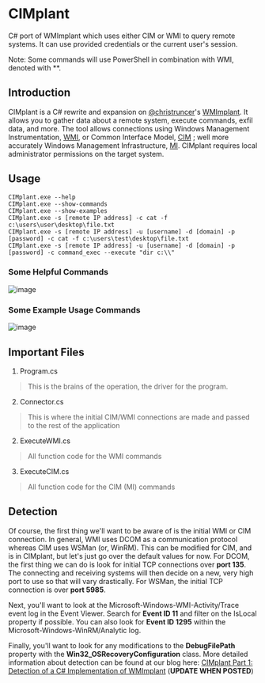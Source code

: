 # CIMplant

C# port of WMImplant which uses either CIM or WMI to query remote systems. It can use provided credentials or the current user's session.

Note: Some commands will use PowerShell in combination with WMI, denoted with **.

## Introduction

CIMplant is a C# rewrite and expansion on [@christruncer](https://twitter.com/christruncer)'s [WMImplant](https://github.com/FortyNorthSecurity/WMImplant). It allows you to gather data about a remote system, execute commands, exfil data, and more. The tool allows connections using Windows Management Instrumentation, [WMI](https://docs.microsoft.com/en-us/windows/win32/wmisdk/about-wmi), or Common Interface Model, [CIM](https://www.dmtf.org/standards/cim) ; well more accurately Windows Management Infrastructure, [MI](https://docs.microsoft.com/en-us/previous-versions/windows/desktop/wmi_v2/windows-management-infrastructure). CIMplant requires local administrator permissions on the target system.

## Usage

```
CIMplant.exe --help
CIMplant.exe --show-commands
CIMplant.exe --show-examples
CIMplant.exe -s [remote IP address] -c cat -f c:\users\user\desktop\file.txt
CIMplant.exe -s [remote IP address] -u [username] -d [domain] -p [password] -c cat -f c:\users\test\desktop\file.txt
CIMplant.exe -s [remote IP address] -u [username] -d [domain] -p [password] -c command_exec --execute "dir c:\\"
```
### Some Helpful Commands

![image](https://github.com/FortyNorthSecurity/CIMplant/raw/master/Extras/CIMplant-Help.gif)

### Some Example Usage Commands

![image](https://github.com/FortyNorthSecurity/CIMplant/raw/master/Extras/CIMplant-Usage.gif)

## Important Files

1. Program.cs
> This is the brains of the operation, the driver for the program.

2. Connector.cs
> This is where the initial CIM/WMI connections are made and passed to the rest of the application

2. ExecuteWMI.cs
> All function code for the WMI commands

3. ExecuteCIM.cs
> All function code for the CIM (MI) commands

## Detection

Of course, the first thing we'll want to be aware of is the initial WMI or CIM connection. In general, WMI uses DCOM as a communication protocol whereas CIM uses WSMan (or, WinRM). This can be modified for CIM, and is in CIMplant, but let's just go over the default values for now. For DCOM, the first thing we can do is look for initial TCP connections over **port 135**. The connecting and receiving systems will then decide on a new, very high port to use so that will vary drastically. For WSMan, the initial TCP connection is over **port 5985**.

Next, you'll want to look at the Microsoft-Windows-WMI-Activity/Trace event log in the Event Viewer. Search for **Event ID 11** and filter on the IsLocal property if possible. You can also look for **Event ID 1295** within the Microsoft-Windows-WinRM/Analytic log.

Finally, you'll want to look for any modifications to the **DebugFilePath** property with the **Win32_OSRecoveryConfiguration** class. More detailed information about detection can be found at our blog here: [CIMplant Part 1: Detection of a C# Implementation of WMImplant](https://fortynorthsecurity.com/blog/) (**UPDATE WHEN POSTED**)
